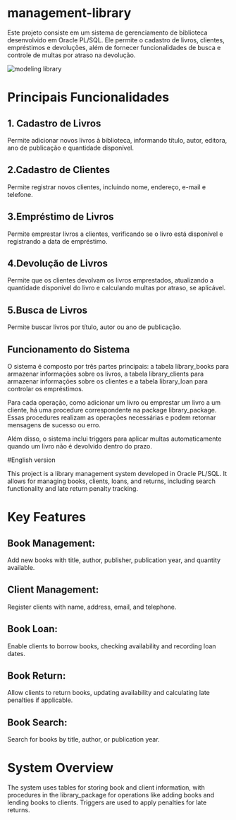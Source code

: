 
# management-library
Este projeto consiste em um sistema de gerenciamento de biblioteca desenvolvido em Oracle PL/SQL. Ele permite o cadastro de livros, clientes, empréstimos e devoluções, além de fornecer funcionalidades de busca e controle de multas por atraso na devolução.

![modeling library](https://github.com/Jesslencs/management-library/assets/128511563/cb652703-eb8d-4957-968d-5b92767dea02)



# Principais Funcionalidades
 ## 1. Cadastro de Livros

Permite adicionar novos livros à biblioteca, informando título, autor, editora, ano de publicação e quantidade disponível.

 ## 2.Cadastro de Clientes

Permite registrar novos clientes, incluindo nome, endereço, e-mail e telefone.

## 3.Empréstimo de Livros

Permite emprestar livros a clientes, verificando se o livro está disponível e registrando a data de empréstimo.

## 4.Devolução de Livros

Permite que os clientes devolvam os livros emprestados, atualizando a quantidade disponível do livro e calculando multas por atraso, se aplicável.

## 5.Busca de Livros

Permite buscar livros por título, autor ou ano de publicação.
## Funcionamento do Sistema
O sistema é composto por três partes principais: a tabela library_books para armazenar informações sobre os livros, a tabela library_clients para armazenar informações sobre os clientes e a tabela library_loan para controlar os empréstimos.

Para cada operação, como adicionar um livro ou emprestar um livro a um cliente, há uma procedure correspondente na package library_package. Essas procedures realizam as operações necessárias e podem retornar mensagens de sucesso ou erro.

Além disso, o sistema inclui triggers para aplicar multas automaticamente quando um livro não é devolvido dentro do prazo.

#English version

This project is a library management system developed in Oracle PL/SQL. It allows for managing books, clients, loans, and returns, including search functionality and late return penalty tracking.

# Key Features
## Book Management: 
Add new books with title, author, publisher, publication year, and quantity available.
## Client Management:
Register clients with name, address, email, and telephone.
## Book Loan: 
Enable clients to borrow books, checking availability and recording loan dates.
## Book Return: 
Allow clients to return books, updating availability and calculating late penalties if applicable.
## Book Search:
Search for books by title, author, or publication year.
# System Overview
The system uses tables for storing book and client information, with procedures in the library_package for operations like adding books and lending books to clients. Triggers are used to apply penalties for late returns.
